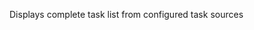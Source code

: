 <!-- Plugin description -->
Displays complete task list from configured task sources
<!-- Plugin description end -->

